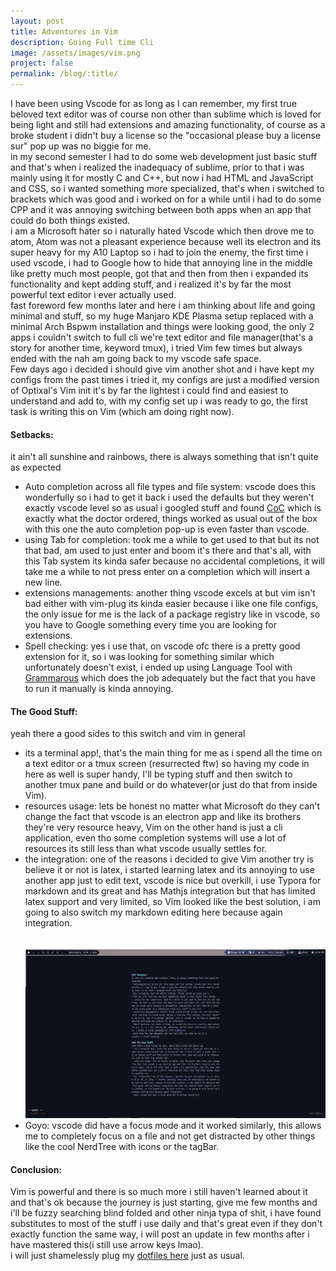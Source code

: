 ```yaml
---
layout: post
title: Adventures in Vim
description: Going Full time Cli
image: /assets/images/vim.png
project: false
permalink: /blog/:title/
---
```



I have been using Vscode for as long as I can remember, my first true beloved
text editor was of course non other than sublime which is loved for being light
and still had extensions and amazing functionality, of course as a broke student
i didn't buy a license so the "occasional please buy a license sur" pop up was no
biggie for me. <br>
in my second semester I had to do some web development just basic stuff and
that's when i realized the inadequacy of sublime, prior to that i was mainly
using it for mostly C and C++, but now i had HTML and  JavaScript and CSS, so i
wanted something more specialized, that's when i switched to brackets which was
good and i worked on for a while until i had to do some CPP and it was annoying
switching between both apps when an app that could do both things existed.<br>
i am a Microsoft hater so i naturally hated Vscode which then drove me to atom,
Atom was not a pleasant experience because well its electron and its super heavy
for my A10 Laptop so i had to join the enemy, the first time i used vscode, i
had to Google how to hide that annoying line in the middle like pretty much most
people, got that and then from then i expanded its functionality and kept adding
stuff, and i realized it's by far the most powerful text editor i ever actually
used.<br>
fast foreword few months later and here i am thinking about life and
going minimal and stuff, so my huge Manjaro KDE Plasma setup replaced with a
minimal Arch Bspwm installation and things were looking good, the only 2 apps i
couldn't switch to full cli we're text editor and file manager(that's a story for
another time, keyword tmux), i tried Vim few times but always ended with the nah
am going back to my vscode safe space.<br>
Few days ago i decided i should give vim another shot and i have kept my configs
from the past times  i tried it, my configs are just a modified version of
Optixal's Vim init it's by far the lightest i could find and easiest to
understand and add to, with my config set up i was ready to go, the first task
is writing this on Vim (which am doing right now). <br>

#### Setbacks:
it ain't all sunshine and rainbows, there is always something that isn't quite as
expected

- Auto completion across all file types and file system: vscode does this
  wonderfully so i had to get it back i used the defaults but they weren't
  exactly vscode level so as usual i googled stuff and found
  [CoC](https://github.com/neoclide/coc.nvim) which is exactly what the doctor ordered,
  things worked as usual out of the box with
  this one the auto completion pop-up is even faster than vscode. <br>
-  using Tab for completion: took me a while to get used to that but its not
  that bad, am used to just enter and boom it's there and that's all, with this
  Tab system its kinda safer because no accidental completions, it will take
  me a while to not press enter on a completion which will insert a new
  line.<br>
- extensions managements: another thing vscode excels at but vim isn't bad
 either with vim-plug its kinda easier because i like one file configs, the
 only issue for me is the lack of a package registry like in vscode, so you have
 to Google something every time you are looking for extensions. <br>
- Spell checking: yes i use that, on vscode ofc there is a pretty good extension
 for it, so i was looking for something similar which unfortunately doesn't
 exist, i ended up using Language Tool with
 [Grammarous](https://github.com/rhysd/vim-grammarous) which does the job
 adequately but the fact that you have to run it manually is kinda annoying.

#### The Good Stuff:
yeah there a good sides to this switch and vim in general
- its a terminal app!, that's the main thing for me as i spend all the time on a
 text editor or a tmux screen (resurrected ftw) so having my code in here as
 well is super handy, I'll be typing stuff and then switch to another tmux pane
 and build or do whatever(or just do that from inside Vim).<br>
- resources usage: lets be honest no matter what Microsoft do they can't change
 the fact that vscode is an electron app and like  its brothers they're very
 resource heavy, Vim on the other hand is just a cli application, even tho some
 completion systems will use a lot of resources its still less than what vscode
 usually settles for.<br>
- the integration: one of the reasons i decided to give Vim another try is
 believe it or not is latex, i started learning latex and its annoying to use
 another app just to edit text, vscode is nice but overkill, i use Typora for
 markdown and its great and has Mathjs integration but that has limited latex
 support and very limited, so Vim looked like the best solution, i am going to
 also switch my markdown editing here because again integration.
    <br><br><br>
    <img src="/assets/images/goyo.png">
- Goyo: vscode did have a focus mode and it worked similarly, this allows me to
 completely focus on a file and not get distracted by other things like the
 cool NerdTree with icons or the tagBar.


#### Conclusion:
Vim is powerful and there is so much more i still haven't learned about it and
that's ok because the journey is just starting, give me few months and i'll be
fuzzy searching blind folded and other ninja typa of shit, i have found
substitutes to most of the stuff i use daily and that's great even if they don't
exactly function the same way, i will post an update in few months after i have
mastered this(i still use arrow keys lmao).<br>
i will just shamelessly plug my [dotfiles here](https://github.com/Blacksuan19/Dotfiles) just as usual.
